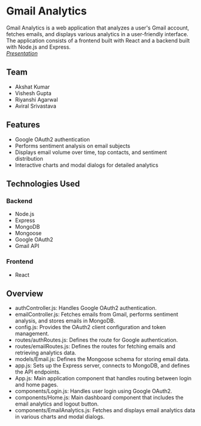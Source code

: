 # Gmail Analytics

Gmail Analytics is a web application that analyzes a user's Gmail account, fetches emails, and displays various analytics in a user-friendly interface. The application consists of a frontend built with React and a backend built with Node.js and Express.  
[*Presentation*](https://docs.google.com/presentation/d/e/2PACX-1vR-12eR71rrGqdrmJ24-S5jphNHOGqkr49wdfYAbeQbtE5-eKAgBc8sVfb94RKTcbuNgIulgMWxIdiK/pub?start=true&loop=true&delayms=5000)
## Team
- Akshat Kumar
- Vishesh Gupta
- Riyanshi Agarwal
- Aviral Srivastava
## Features

- Google OAuth2 authentication
- Performs sentiment analysis on email subjects
- Displays email volume over time, top contacts, and sentiment distribution
- Interactive charts and modal dialogs for detailed analytics

## Technologies Used

### Backend
- Node.js
- Express
- MongoDB
- Mongoose
- Google OAuth2
- Gmail API

### Frontend
- React

## Overview
- authController.js: Handles Google OAuth2 authentication.
- emailController.js: Fetches emails from Gmail, performs sentiment analysis, and stores emails in MongoDB.
- config.js: Provides the OAuth2 client configuration and token management.
- routes/authRoutes.js: Defines the route for Google authentication.
- routes/emailRoutes.js: Defines the routes for fetching emails and retrieving analytics data.
- models/Email.js: Defines the Mongoose schema for storing email data.
- app.js: Sets up the Express server, connects to MongoDB, and defines the API endpoints.
- App.js: Main application component that handles routing between login and home pages.
- components/Login.js: Handles user login using Google OAuth2.
- components/Home.js: Main dashboard component that includes the email analytics and logout button.
- components/EmailAnalytics.js: Fetches and displays email analytics data in various charts and modal dialogs.



